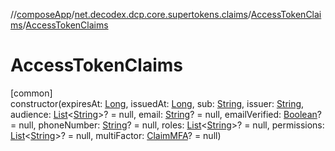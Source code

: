 //[composeApp](../../../index.md)/[net.decodex.dcp.core.supertokens.claims](../index.md)/[AccessTokenClaims](index.md)/[AccessTokenClaims](-access-token-claims.md)

# AccessTokenClaims

[common]\
constructor(expiresAt: [Long](https://kotlinlang.org/api/latest/jvm/stdlib/kotlin/-long/index.html), issuedAt: [Long](https://kotlinlang.org/api/latest/jvm/stdlib/kotlin/-long/index.html), sub: [String](https://kotlinlang.org/api/latest/jvm/stdlib/kotlin/-string/index.html), issuer: [String](https://kotlinlang.org/api/latest/jvm/stdlib/kotlin/-string/index.html), audience: [List](https://kotlinlang.org/api/latest/jvm/stdlib/kotlin.collections/-list/index.html)&lt;[String](https://kotlinlang.org/api/latest/jvm/stdlib/kotlin/-string/index.html)&gt;? = null, email: [String](https://kotlinlang.org/api/latest/jvm/stdlib/kotlin/-string/index.html)? = null, emailVerified: [Boolean](https://kotlinlang.org/api/latest/jvm/stdlib/kotlin/-boolean/index.html)? = null, phoneNumber: [String](https://kotlinlang.org/api/latest/jvm/stdlib/kotlin/-string/index.html)? = null, roles: [List](https://kotlinlang.org/api/latest/jvm/stdlib/kotlin.collections/-list/index.html)&lt;[String](https://kotlinlang.org/api/latest/jvm/stdlib/kotlin/-string/index.html)&gt;? = null, permissions: [List](https://kotlinlang.org/api/latest/jvm/stdlib/kotlin.collections/-list/index.html)&lt;[String](https://kotlinlang.org/api/latest/jvm/stdlib/kotlin/-string/index.html)&gt;? = null, multiFactor: [ClaimMFA](../-claim-m-f-a/index.md)? = null)
